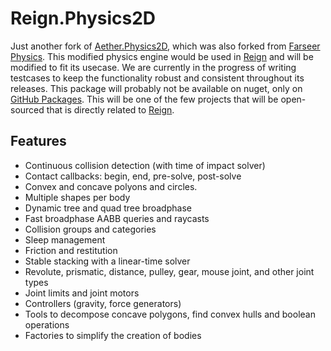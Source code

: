 # Reign.Physics2D

Just another fork of [Aether.Physics2D](https://github.com/tainicom/Aether.Physics2D), which was also forked from [Farseer Physics](https://github.com/Genbox/VelcroPhysics). This modified physics engine would be used in [Reign](https://reigngame.net) and will be modified to fit its usecase. We are currently in the progress of writing testcases to keep the functionality robust and consistent throughout its releases. This package will probably not be available on nuget, only on [GitHub Packages](https://docs.github.com/en/packages/working-with-a-github-packages-registry/working-with-the-nuget-registry). This will be one of the few projects that will be open-sourced that is directly related to [Reign](https://reigngame.net).

## Features

 - Continuous collision detection (with time of impact solver)
 - Contact callbacks: begin, end, pre-solve, post-solve
 - Convex and concave polyons and circles.
 - Multiple shapes per body
 - Dynamic tree and quad tree broadphase
 - Fast broadphase AABB queries and raycasts
 - Collision groups and categories
 - Sleep management
 - Friction and restitution
 - Stable stacking with a linear-time solver
 - Revolute, prismatic, distance, pulley, gear, mouse joint, and other joint types
 - Joint limits and joint motors
 - Controllers (gravity, force generators)
 - Tools to decompose concave polygons, find convex hulls and boolean operations
 - Factories to simplify the creation of bodies
